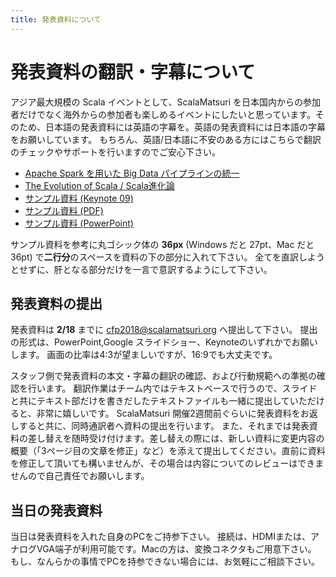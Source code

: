```yaml
---
title: 発表資料について
---
```


# 発表資料の翻訳・字幕について

アジア最大規模の Scala イベントとして、ScalaMatsuri を日本国内からの参加者だけでなく海外からの参加者も楽しめるイベントにしたいと思っています。そのため、日本語の発表資料には英語の字幕を。英語の発表資料には日本語の字幕をお願いしています。
もちろん、英語/日本語に不安のある方にはこちらで翻訳のチェックやサポートを行いますのでご安心下さい。


- [Apache Spark を用いた Big Data パイプラインの統一](http://www.slideshare.net/scalaconfjp/building-a-unified-data-pipline-in-spark)
- [The Evolution of Scala / Scala進化論](http://www.slideshare.net/scalaconfjp/the-evolution-of-scala-scala)
- [サンプル資料 (Keynote 09)](/img/sub-samples/sub-sample.key)
- [サンプル資料 (PDF)](/img/sub-samples/sub-sample.pdf)
- [サンプル資料 (PowerPoint)](/img/sub-samples/sub-sample.pptx)

サンプル資料を参考に丸ゴシック体の **36px** (Windows だと 27pt、Mac だと 36pt) で**二行分**のスペースを資料の下の部分に入れて下さい。
全てを直訳しようとせずに、肝となる部分だけを一言で意訳するようにして下さい。

## 発表資料の提出

発表資料は **2/18** までに cfp2018@scalamatsuri.org へ提出して下さい。
提出の形式は、PowerPoint,Google スライドショー、Keynoteのいずれかでお願いします。
画面の比率は4:3が望ましいですが、16:9でも大丈夫です。

スタッフ側で発表資料の本文・字幕の翻訳の確認、および行動規範への準拠の確認を行います。
翻訳作業はチーム内ではテキストベースで行うので、スライドと共にテキスト部だけを書きだしたテキストファイルも一緒に提出していただけると、非常に嬉しいです。
ScalaMatsuri 開催2週間前ぐらいに発表資料をお返しすると共に、同時通訳者へ資料の提出を行います。
また、それまでは発表資料の差し替えを随時受け付けます。差し替えの際には、新しい資料に変更内容の概要（「3ページ目の文章を修正」など）を添えて提出してください。直前に資料を修正して頂いても構いませんが、その場合は内容についてのレビューはできませんので自己責任でお願いします。

## 当日の発表資料

当日は発表資料を入れた自身のPCをご持参下さい。
接続は、HDMIまたは、アナログVGA端子が利用可能です。Macの方は、変換コネクタもご用意下さい。
もし、なんらかの事情でPCを持参できない場合には、お気軽にご相談下さい。